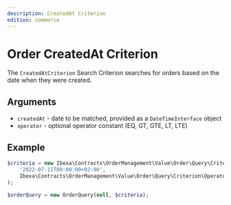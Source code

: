 ```yaml
---
description: CreatedAt Criterion
edition: commerce
---
```


# Order CreatedAt Criterion

The `CreatedAtCriterion` Search Criterion searches for orders based on the date when they were created.

## Arguments

- `createdAt` - date to be matched, provided as a `DateTimeInterface` object
- `operator` - optional operator constant (EQ, GT, GTE, LT, LTE)

## Example

``` php
$criteria = new Ibexa\Contracts\OrderManagement\Value\Order\Query\Criterion\CreatedAtCriterion(
    '2022-07-11T00:00:00+02:00',
    Ibexa\Contracts\OrderManagement\Value\Order\Query\Criterion\Operator::GTE
);

$orderQuery = new OrderQuery(null, $criteria);
```
